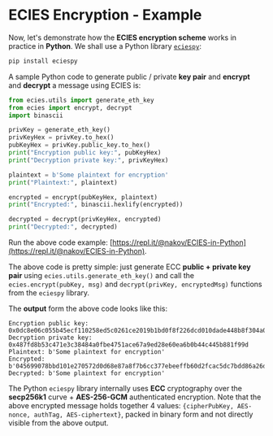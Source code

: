 # ECIES Encryption - Example

Now, let's demonstrate how the **ECIES encryption scheme** works in practice in **Python**. We shall use a Python library [`eciespy`](https://kigawas.me/eciespy/):

```python
pip install eciespy
```

A sample Python code to generate public / private **key pair** and **encrypt** and **decrypt** a message using ECIES is:

```python
from ecies.utils import generate_eth_key
from ecies import encrypt, decrypt
import binascii

privKey = generate_eth_key()
privKeyHex = privKey.to_hex()
pubKeyHex = privKey.public_key.to_hex()
print("Encryption public key:", pubKeyHex)
print("Decryption private key:", privKeyHex)

plaintext = b'Some plaintext for encryption'
print("Plaintext:", plaintext)

encrypted = encrypt(pubKeyHex, plaintext)
print("Encrypted:", binascii.hexlify(encrypted))

decrypted = decrypt(privKeyHex, encrypted)
print("Decrypted:", decrypted)
```

Run the above code example: [https://repl.it/@nakov/ECIES-in-Python](https://repl.it/@nakov/ECIES-in-Python).

The above code is pretty simple: just generate ECC **public + private key pair** using `ecies.utils.generate_eth_key()` and call the `ecies.encrypt(pubKey, msg)` and `decrypt(privKey, encryptedMsg)` functions from the `eciespy` library.

The **output** form the above code looks like this:

```text
Encryption public key: 0x0dc8e06c055b45ecf110258ed5c0261ce2019b1bd0f8f226dcd010dade448b8f304a0915c68cdf7ddded8e4021d28fb92e27d08df695f48a0d2c41ddee750fc7
Decryption private key: 0x487fd8b53c471e3c38484a0fbe4751ace67a9ed28e60ea6b0b44c445b881f99d
Plaintext: b'Some plaintext for encryption'
Encrypted: b'045699078bbd101e270572d0d68e87a8f7b6cc377ebeeffb60d2fcac5dc7bdd86a26d7f79d13b92e923a0e2cdbe418a7856b27157ef150d5c72f4f8f312467d13221ebe7049b7ed2f0ed253bce13117129a7b01bb881b8dfbf004ff11f3ebed4c732744bc49ea03230c2d1b2ec80774e79c075431d2019464d3de97ceb96'
Decrypted: b'Some plaintext for encryption'
```

The Python `eciespy` library internally uses **ECC** cryptography over the **secp256k1** curve + **AES-256-GCM** authenticated encryption. Note that the above encrypted message holds together 4 values: `{cipherPubKey, AES-nonce, authTag, AES-ciphertext}`, packed in binary form and not directly visible from the above output.

